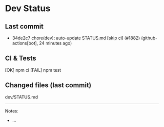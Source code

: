 # Dev Status

## Last commit
- 34de2c7 chore(dev): auto-update STATUS.md [skip ci] (#1882) (github-actions[bot], 24 minutes ago)
## CI & Tests
[OK] npm ci
[FAIL] npm test

## Changed files (last commit)
dev/STATUS.md

---
Notes:
- ...
